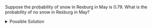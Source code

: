 Suppose the probability of snow in Rexburg in May is 0.79. What is the probability of no snow in Rexburg in May?

<details>

<summary>Possible Solution</summary>

1-0.79 = 0.21

The probability that there will be no snow in Rexburg in May is 0.21.

</details>

<!--- From my 221 Wiki April 21, 2021--->
